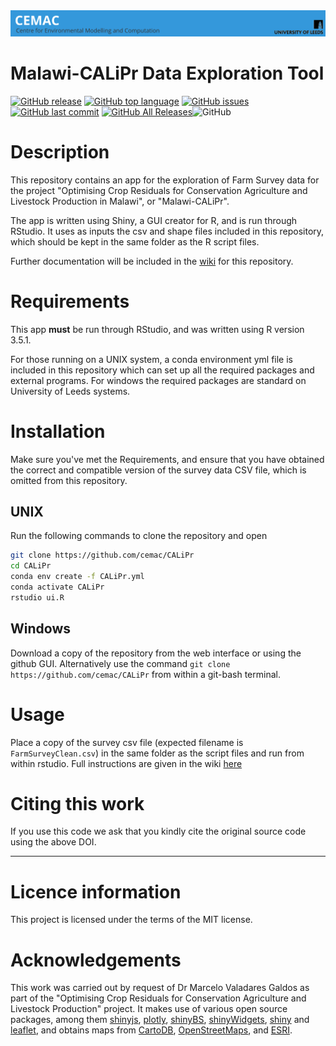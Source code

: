 <!-- image header -->
<div align="center">
<a href="https://www.cemac.leeds.ac.uk/">
  <img src="https://github.com/cemac/cemac_generic/blob/master/Images/cemac.png"></a>
  <br>
</div>

# Malawi-CALiPr Data Exploration Tool #

[![GitHub release](https://img.shields.io/github/release/cemac/CALiPr.svg)](https://github.com/cemac/CALiPr/releases) [![GitHub top language](https://img.shields.io/github/languages/top/cemac/CALiPr.svg)](https://github.com/cemac/CALiPr) [![GitHub issues](https://img.shields.io/github/issues/cemac/CALiPr.svg)](https://github.com/cemac/cemac_generic/CALiPr) [![GitHub last commit](https://img.shields.io/github/last-commit/cemac/CALiPr.svg)](https://github.com/cemac/CALiPr/commits/master) [![GitHub All Releases](https://img.shields.io/github/downloads/cemac/CALiPr/total.svg)](https://github.com/cemac/CALiPr/releases)![GitHub](https://img.shields.io/github/license/cemac/CALiPr.svg)


# Description #

This repository contains an app for the exploration of Farm Survey data for the project "Optimising Crop Residuals for Conservation Agriculture and Livestock Production in Malawi", or "Malawi-CALiPr". 

The app is written using Shiny, a GUI creator for R, and is run through RStudio. It uses as inputs the csv and shape files included in this repository, which should be kept in the same folder as the R script files.

Further documentation will be included in the [wiki](https://github.com/cemac/CALiPr/wiki) for this repository.

# Requirements #
This app **must** be run through RStudio, and was written using R version 3.5.1. 

For those running on a UNIX system, a conda environment yml file is included in this repository which can set up all the required packages and external programs. For windows the required packages are standard on University of Leeds systems.

# Installation #

Make sure you've met the Requirements, and ensure that you have obtained the correct and compatible version of the survey data CSV file, which is omitted from this repository.

## UNIX ##

Run the following commands to clone the repository and open 

```bash
git clone https://github.com/cemac/CALiPr
cd CALiPr
conda env create -f CALiPr.yml
conda activate CALiPr
rstudio ui.R
```
## Windows ##

Download a copy of the repository from the web interface or using the github GUI. Alternatively use the command `git clone  https://github.com/cemac/CALiPr` from within a git-bash terminal.

# Usage #

Place a copy of the survey csv file (expected filename is `FarmSurveyClean.csv`) in the same folder as the script files and run from within rstudio. Full instructions are given in the wiki [here](https://github.com/cemac/CALiPr/wiki/Running-the-app)


# Citing this work #

If you use this code we ask that you kindly cite the original source code using the above DOI.

<hr>

# Licence information #

This project is licensed under the terms of the MIT license.

# Acknowledgements #

This work was carried out by request of Dr Marcelo Valadares Galdos as part of the "Optimising Crop Residuals for Conservation Agriculture and Livestock Production" project. It makes use of various open source packages, among them [shinyjs](https://deanattali.com/shinyjs/), [plotly](https://plot.ly/r/), [shinyBS](https://ebailey78.github.io/shinyBS/), [shinyWidgets](https://github.com/dreamRs/shinyWidgets), [shiny](http://shiny.rstudio.com/) and [leaflet](https://leafletjs.com/), and obtains maps from [CartoDB](https://carto.com/attribution/), [OpenStreetMaps](https://www.openstreetmap.org/copyright), and [ESRI](https://www.esri.com/en-us/home).
